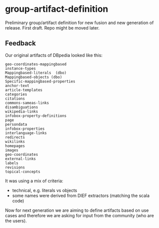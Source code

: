 # group-artifact-definition
Preliminary group/artifact definition for new fusion and new generation of release. First draft. Repo might be moved later. 

## Feedback
Our original artifacts of DBpedia looked like this:
```
geo-coordinates-mappingbased
instance-types
Mappingbased-literals  (dbo)
Mappingbased-objects (dbo)
Specific-mappingbased-properties 
anchor-text
article-templates
categories
citations
commons-sameas-links
disambiguations
wikipedia-links
infobox-property-definitions
page
persondata
infobox-properties
interlanguage-links
redirects
wikilinks
homepages
images
geo-coordinates
external-links
labels
revisions
topical-concepts
```

It was using a mix of criteria:
* technical, e.g. literals vs objects
* some names were derived from DIEF extractors (matching the scala code)

Now for next generation we are aiming to define artifacts based on use cases and therefore we are asking for input from the community (who are the users). 


